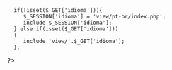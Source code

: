 <!DOCTYPE html>
<html lang="pt-br">
<head>
   <meta charset="UTF-8">
   <title>Portfolio</title>
   
   <link rel="shortcut icon" href="includes/icon/flaticon-programming.icon"/>
   <link href="includes/vendor/bootstrap/css/bootstrap.min.css" rel="stylesheet">
   <script src="https://ajax.googleapis.com/ajax/libs/jquery/1.9.1/jquery.min.js"></script>
   <link href="includes/icon/flaticon.css" rel="stylesheet">
   <link href="css/style.css" rel="stylesheet">
   <script src="js/main.js"></script>
   <meta name="viewport" content="width=device-width, initial-scale=1">

</head>
<body> 
   <?php
      session_start();
      include 'view/home.html';

      if(!isset($_GET['idioma'])){
         $_SESSION['idioma'] = 'view/pt-br/index.php';
         include $_SESSION['idioma'];
      } else if(isset($_GET['idioma']))
      {
         include 'view/'.$_GET['idioma'];
      };
   ?> 

</body>
</html>